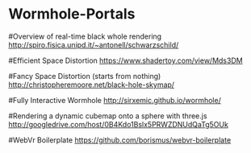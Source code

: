 # Wormhole-Portals

#Overview of real-time black whole rendering 
http://spiro.fisica.unipd.it/~antonell/schwarzschild/

#Efficient Space Distortion
https://www.shadertoy.com/view/Mds3DM

#Fancy Space Distortion (starts from nothing)
http://christopheremoore.net/black-hole-skymap/

#Fully Interactive Wormhole
http://sirxemic.github.io/wormhole/

#Rendering a dynamic cubemap onto a sphere with three.js
http://googledrive.com/host/0B4Kdo1Bslx5PRWZDNUdQaTg5OUk

#WebVr Boilerplate
https://github.com/borismus/webvr-boilerplate
